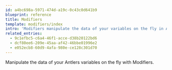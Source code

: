 ```yaml
---
id: a4bc698a-5971-474d-a19c-0c43c0d641b9
blueprint: reference
title: Modifiers
template: modifiers/index
intro: 'Modifiers manipulate the data of your variables on the fly in Antlers templates. They can modify strings, filter arrays and lists, perform comparisons, handle basic math, simplify your markup, and even help you debug.'
related_entries:
  - 9c1efbc5-c6a4-46f1-acce-d38b20122bd6
  - dcf80ee6-209e-45aa-af42-46bbe01996e2
  - e052ecb8-60d9-4afa-980e-ce128c301d70
---
```

Manipulate the data of your Antlers variables on the fly with Modifiers.
